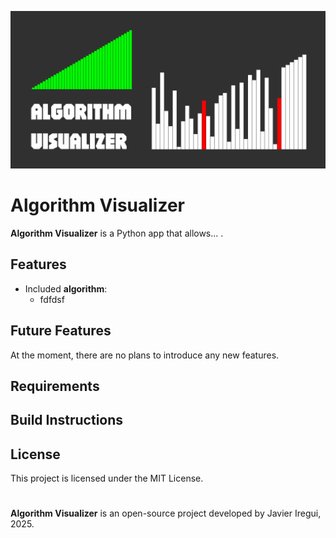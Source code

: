 <p align="center">
  <img src="media/banner.png" alt="Banner">
</p>

# Algorithm Visualizer

**Algorithm Visualizer** is a Python app that allows... .

## Features

- Included **algorithm**:
    - fdfdsf

## Future Features

At the moment, there are no plans to introduce any new features.

## Requirements


## Build Instructions


## License

This project is licensed under the MIT License.

#

**Algorithm Visualizer** is an open-source project developed by Javier Iregui, 2025.
